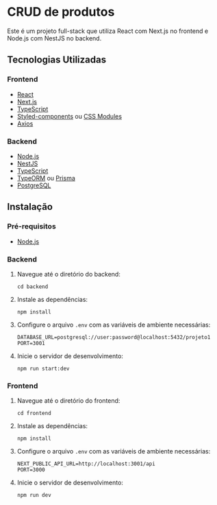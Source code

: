 # CRUD de produtos

Este é um projeto full-stack que utiliza React com Next.js no frontend e Node.js com NestJS no backend.

## Tecnologias Utilizadas

### Frontend

- [React](https://reactjs.org/)
- [Next.js](https://nextjs.org/)
- [TypeScript](https://www.typescriptlang.org/)
- [Styled-components](https://styled-components.com/) ou [CSS Modules](https://github.com/css-modules/css-modules)
- [Axios](https://axios-http.com/)

### Backend

- [Node.js](https://nodejs.org/)
- [NestJS](https://nestjs.com/)
- [TypeScript](https://www.typescriptlang.org/)
- [TypeORM](https://typeorm.io/) ou [Prisma](https://www.prisma.io/)
- [PostgreSQL](https://www.postgresql.org/)

## Instalação

### Pré-requisitos

- [Node.js](https://nodejs.org/)

### Backend

1. Navegue até o diretório do backend:
    ```
    cd backend
    ```

2. Instale as dependências:
    ```
    npm install
    ```

3. Configure o arquivo `.env` com as variáveis de ambiente necessárias:
    ```.env
    DATABASE_URL=postgresql://user:password@localhost:5432/projeto1
    PORT=3001
    ```

4. Inicie o servidor de desenvolvimento:
    ```
    npm run start:dev
    ```

### Frontend

1. Navegue até o diretório do frontend:
    ```
    cd frontend
    ```

2. Instale as dependências:
    ```
    npm install
    ```

3. Configure o arquivo `.env` com as variáveis de ambiente necessárias:
    ```.env
    NEXT_PUBLIC_API_URL=http://localhost:3001/api
    PORT=3000
    ```

4. Inicie o servidor de desenvolvimento:
    ```
    npm run dev
    ```
